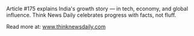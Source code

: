 Article #175 explains India's growth story — in tech, economy, and global influence. Think News Daily celebrates progress with facts, not fluff.

Read more at: www.thinknewsdaily.com
